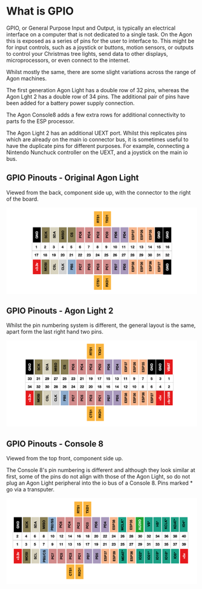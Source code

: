 # What is GPIO

GPIO, or General Purpose Input and Output, is typically an electrical interface on a computer that is not dedicated to a single task. On the Agon this is exposed as a series of pins for the user to interface to. This might be for input controls, such as a joystick or buttons, motion sensors, or outputs to control your Christmas tree lights, send data to other displays, microprocessors, or even connect to the internet.

Whilst mostly the same, there are some slight variations across the range of Agon machines.

The first generation Agon Light has a double row of 32 pins, whereas the Agon Lght 2 has a double row of 34 pins. The additional pair of pins have been added for a battery power supply connection.

The Agon Console8 adds a few extra rows for additional connectivity to parts fo the ESP processor.

The Agon Light 2 has an additional UEXT port. Whilst this replicates pins which are already on the main io connector bus, it is sometimes useful to have the duplicate pins for different purposes. For example, connecting a Nintendo Nunchuck controller on the UEXT, and a joystick on the main io bus.


## GPIO Pinouts - Original Agon Light

Viewed from the back, component side up, with the connector to the right of the board.

![](./images/iopinsAL1.png)

## GPIO Pinouts - Agon Light 2

Whilst the pin numbering system is different, the general layout is the same, apart form the last right hand two pins.

![](./images/iopinsAL2.png)

## GPIO Pinouts - Console 8

Viewed from the top front, component side up.

The Console 8's pin numbering is different and although they look similar at first, some of the pins do not align with those of the Agon Light, so do not plug an Agon Light peripheral into the io bus of a Console 8.
Pins marked * go via a transputer.

![](./images/iopinsC8.png)
